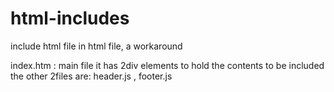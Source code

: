 # html-includes
include html file in html file, a workaround

index.htm : main file
it has 2div elements to hold the contents to be included
the other 2files are:
header.js , footer.js
